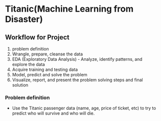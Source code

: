 # Titanic(Machine Learning from Disaster)

## Workflow for Project
1. problem definition
2. Wrangle, prepare, cleanse the data
3. EDA (Exploratory Data Analysis) - Analyze, identify patterns, and explore the data
4. Acquire training and testing data
5. Model, predict and solve the problem
6. Visualize, report, and present the problem solving steps and final solution


### Problem definition
* Use the Titanic passenger data (name, age, price of ticket, etc) to try to predict who will survive and who will die.
